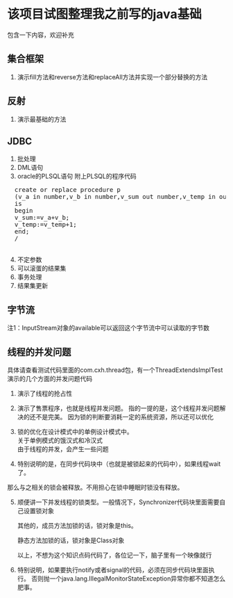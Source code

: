 # 该项目试图整理我之前写的java基础
包含一下内容，欢迎补充
## 集合框架
1. 演示fill方法和reverse方法和replaceAll方法并实现一个部分替换的方法

## 反射
1. 演示最基础的方法

## JDBC
1. 批处理
2. DML语句
3. oracle的PLSQL语句
  附上PLSQL的程序代码
  <pre>
  create or replace procedure p
  (v_a in number,v_b in number,v_sum out number,v_temp in out number)
  is
  begin
  v_sum:=v_a+v_b;
  v_temp:=v_temp+1;
  end;
  /
  </pre>
4. 不定参数
5. 可以滚蛋的结果集
6. 事务处理
7. 结果集更新

## 字节流
注1：InputStream对象的available可以返回这个字节流中可以读取的字节数  

## 线程的并发问题
具体请查看测试代码里面的com.cxh.thread包，有一个ThreadExtendsImplTest
演示的几个方面的并发问题代码
1. 演示了线程的抢占性

2. 演示了售票程序，也就是线程并发问题。
  指的一提的是，这个线程并发问题解决的还不是完美。
  因为锁的判断要消耗一定的系统资源，所以还可以优化

3. 锁的优化在设计模式中的单例设计模式中。  
  关于单例模式的饿汉式和冷汉式  
  由于线程的并发，会产生一些问题  

4. 特别说明的是，在同步代码块中（也就是被锁起来的代码中），如果线程wait了。

  那么与之相关的锁会被释放。不用担心在锁中睡眠时锁没有释放。

5. 顺便讲一下并发线程的锁类型。一般情况下，Synchronizer代码块里面需要自己设置锁对象

   其他的，成员方法加锁的话，锁对象是this。

   静态方法加锁的话，锁对象是Class对象

   以上，不想为这个知识点码代码了，各位记一下，脑子里有一个映像就行
   
 6. 特别说明，如果要执行notify或者signal的代码，必须在同步代码块里面执行。
 否则抛一个java.lang.IllegalMonitorStateException异常你都不知道怎么肥事。
